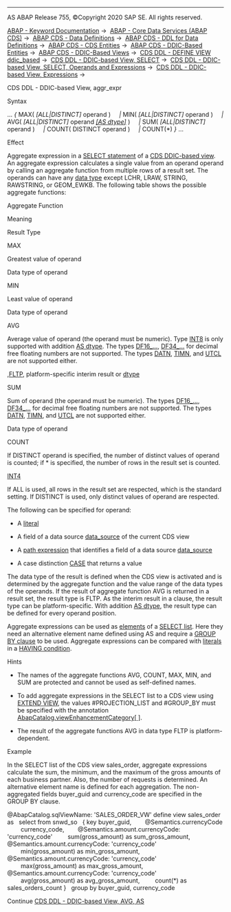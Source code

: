   

* * *

AS ABAP Release 755, ©Copyright 2020 SAP SE. All rights reserved.

[ABAP - Keyword Documentation](https://help.sap.com/doc/abapdocu_755_index_htm/7.55/en-US/abenabap.htm) →  [ABAP - Core Data Services (ABAP CDS)](https://help.sap.com/doc/abapdocu_755_index_htm/7.55/en-US/abencds.htm) →  [ABAP CDS - Data Definitions](https://help.sap.com/doc/abapdocu_755_index_htm/7.55/en-US/abencds_entities.htm) →  [ABAP CDS - DDL for Data Definitions](https://help.sap.com/doc/abapdocu_755_index_htm/7.55/en-US/abencds_f1_ddl_syntax.htm) →  [ABAP CDS - CDS Entities](https://help.sap.com/doc/abapdocu_755_index_htm/7.55/en-US/abencds_view_entity.htm) →  [ABAP CDS - DDIC-Based Entities](https://help.sap.com/doc/abapdocu_755_index_htm/7.55/en-US/abencds_ddic_entity.htm) →  [ABAP CDS - DDIC-Based Views](https://help.sap.com/doc/abapdocu_755_index_htm/7.55/en-US/abencds_v1_views.htm) →  [CDS DDL - DEFINE VIEW ddic\_based](https://help.sap.com/doc/abapdocu_755_index_htm/7.55/en-US/abencds_define_view_v1.htm) →  [CDS DDL - DDIC-based View, SELECT](https://help.sap.com/doc/abapdocu_755_index_htm/7.55/en-US/abencds_select_statement_v1.htm) →  [CDS DDL - DDIC-based View, SELECT, Operands and Expressions](https://help.sap.com/doc/abapdocu_755_index_htm/7.55/en-US/abencds_operands_and_expr_v1.htm) →  [CDS DDL - DDIC-based View, Expressions](https://help.sap.com/doc/abapdocu_755_index_htm/7.55/en-US/abencds_expressions_v1.htm) → 

CDS DDL - DDIC-based View, aggr\_expr

Syntax

... *{* MAX( *\[*ALL*|*DISTINCT*\]* operand )
    *|* MIN( *\[*ALL*|*DISTINCT*\]* operand )
    *|* AVG( *\[*ALL*|*DISTINCT*\]* operand [*\[*AS dtype*\]*](https://help.sap.com/doc/abapdocu_755_index_htm/7.55/en-US/abencds_avg_as_v1.htm) )
    *|* SUM( *\[*ALL*|*DISTINCT*\]* operand )
    *|* COUNT( DISTINCT operand )
    *|* COUNT(\*) *}* ...

Effect

Aggregate expression in a [SELECT statement](https://help.sap.com/doc/abapdocu_755_index_htm/7.55/en-US/abencds_select_statement_v1.htm) of a [CDS DDIC-based view](https://help.sap.com/doc/abapdocu_755_index_htm/7.55/en-US/abencds_v1_view_glosry.htm "Glossary Entry"). An aggregate expression calculates a single value from an operand operand by calling an aggregate function from multiple rows of a result set. The operands can have any [data type](https://help.sap.com/doc/abapdocu_755_index_htm/7.55/en-US/abenddic_builtin_types.htm) except LCHR, LRAW, STRING, RAWSTRING, or GEOM\_EWKB. The following table shows the possible aggregate functions:

Aggregate Function

Meaning

Result Type

MAX

Greatest value of operand

Data type of operand

MIN

Least value of operand

Data type of operand

AVG

Average value of operand (the operand must be numeric). Type [INT8](https://help.sap.com/doc/abapdocu_755_index_htm/7.55/en-US/abenddic_builtin_types.htm) is only supported with addition [AS dtype](https://help.sap.com/doc/abapdocu_755_index_htm/7.55/en-US/abencds_avg_as_v1.htm). The types [DF16\_...](https://help.sap.com/doc/abapdocu_755_index_htm/7.55/en-US/abenddic_builtin_types.htm), [DF34\_...](https://help.sap.com/doc/abapdocu_755_index_htm/7.55/en-US/abenddic_builtin_types.htm) for decimal free floating numbers are not supported. The types [DATN](https://help.sap.com/doc/abapdocu_755_index_htm/7.55/en-US/abenddic_builtin_types.htm), [TIMN](https://help.sap.com/doc/abapdocu_755_index_htm/7.55/en-US/abenddic_builtin_types.htm), and [UTCL](https://help.sap.com/doc/abapdocu_755_index_htm/7.55/en-US/abenddic_builtin_types.htm) are not supported either.

,[FLTP](https://help.sap.com/doc/abapdocu_755_index_htm/7.55/en-US/abenddic_builtin_types.htm), platform-specific interim result or [dtype](https://help.sap.com/doc/abapdocu_755_index_htm/7.55/en-US/abencds_avg_as_v1.htm)

SUM

Sum of operand (the operand must be numeric). The types [DF16\_...](https://help.sap.com/doc/abapdocu_755_index_htm/7.55/en-US/abenddic_builtin_types.htm), [DF34\_...](https://help.sap.com/doc/abapdocu_755_index_htm/7.55/en-US/abenddic_builtin_types.htm) for decimal free floating numbers are not supported. The types [DATN](https://help.sap.com/doc/abapdocu_755_index_htm/7.55/en-US/abenddic_builtin_types.htm), [TIMN](https://help.sap.com/doc/abapdocu_755_index_htm/7.55/en-US/abenddic_builtin_types.htm), and [UTCL](https://help.sap.com/doc/abapdocu_755_index_htm/7.55/en-US/abenddic_builtin_types.htm) are not supported either.

Data type of operand

COUNT

If DISTINCT operand is specified, the number of distinct values of operand is counted; if \* is specified, the number of rows in the result set is counted.

[INT4](https://help.sap.com/doc/abapdocu_755_index_htm/7.55/en-US/abenddic_builtin_types.htm)

If ALL is used, all rows in the result set are respected, which is the standard setting. If DISTINCT is used, only distinct values of operand are respected.

The following can be specified for operand:

-   A [literal](https://help.sap.com/doc/abapdocu_755_index_htm/7.55/en-US/abencds_literal_v1.htm)

-   A field of a data source [data\_source](https://help.sap.com/doc/abapdocu_755_index_htm/7.55/en-US/abencds_data_source_v1.htm) of the current CDS view

-   A [path expression](https://help.sap.com/doc/abapdocu_755_index_htm/7.55/en-US/abencds_path_expression_v1.htm) that identifies a field of a data source [data\_source](https://help.sap.com/doc/abapdocu_755_index_htm/7.55/en-US/abencds_data_source_v1.htm)

-   A case distinction [CASE](https://help.sap.com/doc/abapdocu_755_index_htm/7.55/en-US/abencds_case_expression_v1.htm) that returns a value

The data type of the result is defined when the CDS view is activated and is determined by the aggregate function and the value range of the data types of the operands. If the result of aggregate function AVG is returned in a result set, the result type is FLTP. As the interim result in a clause, the result type can be platform-specific. With addition [AS dtype](https://help.sap.com/doc/abapdocu_755_index_htm/7.55/en-US/abencds_avg_as_v1.htm), the result type can be defined for every operand position.

Aggregate expressions can be used as [elements](https://help.sap.com/doc/abapdocu_755_index_htm/7.55/en-US/abencds_select_list_entry_v1.htm) of a [SELECT list](https://help.sap.com/doc/abapdocu_755_index_htm/7.55/en-US/abencds_select_list_v1.htm). Here they need an alternative element name defined using AS and require a [GROUP BY clause](https://help.sap.com/doc/abapdocu_755_index_htm/7.55/en-US/abencds_group_by_v1.htm) to be used. Aggregate expressions can be compared with [literals](https://help.sap.com/doc/abapdocu_755_index_htm/7.55/en-US/abencds_literal_v1.htm) in a [HAVING condition](https://help.sap.com/doc/abapdocu_755_index_htm/7.55/en-US/abencds_having_clause_v1.htm).

Hints

-   The names of the aggregate functions AVG, COUNT, MAX, MIN, and SUM are protected and cannot be used as self-defined names.

-   To add aggregate expressions in the SELECT list to a CDS view using [EXTEND VIEW](https://help.sap.com/doc/abapdocu_755_index_htm/7.55/en-US/abencds_f1_extend_view.htm), the values #PROJECTION\_LIST and #GROUP\_BY must be specified with the annotation [AbapCatalog.viewEnhancementCategory\[ \]](https://help.sap.com/doc/abapdocu_755_index_htm/7.55/en-US/abencds_view_anno_v1.htm).

-   The result of the aggregate functions AVG in data type FLTP is platform-dependent.

Example

In the SELECT list of the CDS view sales\_order, aggregate expressions calculate the sum, the minimum, and the maximum of the gross amounts of each business partner. Also, the number of requests is determined. An alternative element name is defined for each aggregation. The non-aggregated fields buyer\_guid and currency\_code are specified in the GROUP BY clause.

@AbapCatalog.sqlViewName: 'SALES\_ORDER\_VW'
define view sales\_order as
  select from snwd\_so
  { key buyer\_guid,
       @Semantics.currencyCode
        currency\_code,
       @Semantics.amount.currencyCode: 'currency\_code'
        sum(gross\_amount) as sum\_gross\_amount,
       @Semantics.amount.currencyCode: 'currency\_code'
        min(gross\_amount) as min\_gross\_amount,
       @Semantics.amount.currencyCode: 'currency\_code'
        max(gross\_amount) as max\_gross\_amount,
       @Semantics.amount.currencyCode: 'currency\_code'
        avg(gross\_amount) as avg\_gross\_amount,
        count(\*) as sales\_orders\_count }
  group by buyer\_guid, currency\_code

Continue
[CDS DDL - DDIC-based View, AVG, AS](https://help.sap.com/doc/abapdocu_755_index_htm/7.55/en-US/abencds_avg_as_v1.htm)
